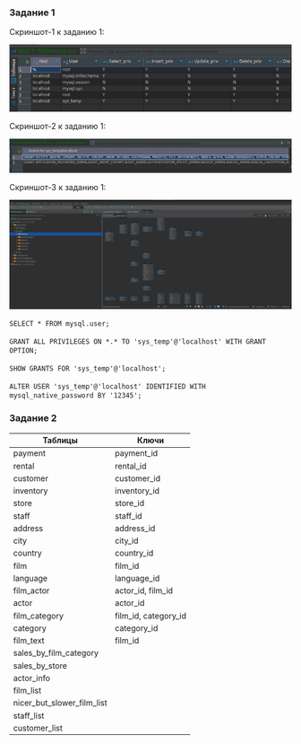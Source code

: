 ### Задание 1

Скриншот-1 к заданию 1:

![Скриншот-1](img/pic_1.png)

Скриншот-2 к заданию 1:

![1727853570591](images/README/1727853570591.png)

Скриншот-3 к заданию 1:

![1727853598099](images/README/1727853598099.png)

```
SELECT * FROM mysql.user;

GRANT ALL PRIVILEGES ON *.* TO 'sys_temp'@'localhost' WITH GRANT OPTION;

SHOW GRANTS FOR 'sys_temp'@'localhost';

ALTER USER 'sys_temp'@'localhost' IDENTIFIED WITH mysql_native_password BY '12345';
```


### Задание 2



| Таблицы             | Ключи           |
| -------------------------- | -------------------- |
| payment                    | payment_id           |
| rental                     | rental_id            |
| customer                   | customer_id          |
| inventory                  | inventory_id         |
| store                      | store_id             |
| staff                      | staff_id             |
| address                    | address_id           |
| city                       | city_id              |
| country                    | country_id           |
| film                       | film_id              |
| language                   | language_id          |
| film_actor                 | actor_id, film_id    |
| actor                      | actor_id             |
| film_category              | film_id, category_id |
| category                   | category_id          |
| film_text                  | film_id              |
| sales_by_film_category     |                      |
| sales_by_store             |                      |
| actor_info                 |                      |
| film_list                  |                      |
| nicer_but_slower_film_list |                      |
| staff_list                 |                      |
| customer_list              |                      |
